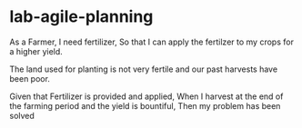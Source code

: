 # lab-agile-planning

As a Farmer,
I need fertilizer,
So that I can apply the fertilzer to my crops for a higher yield.

The land used for planting is not very fertile and our past harvests have been poor.

Given that Fertilizer is provided and applied,
When I harvest at the end of the farming period and the yield is bountiful,
Then my problem has been solved
